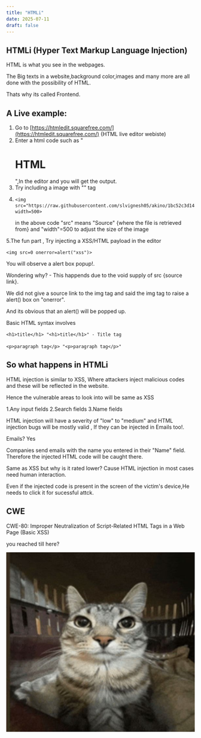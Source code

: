 ```yaml
---
title: "HTMLi"
date: 2025-07-11
draft: false
---
```


## HTMLi (Hyper Text Markup Language Injection)

HTML is what you see in the webpages.

The Big texts in a website,background color,images and many more are all done with the possibility of HTML.

Thats why its called Frontend.

## A Live example:

1. Go to [https://htmledit.squarefree.com/](https://htmledit.squarefree.com/) {HTML live editor webiste)
2. Enter a html code such as "<h1>HTML</h1>",In the editor and you will get the output.
3. Try including a image with "<img>" tag
4.
   ```
   <img src="https://raw.githubusercontent.com/slvignesh05/akino/1bc52c3d14a8a1fb04c48db700e1f3ab5b15688f/cat0nkolam.png" width=500>
   ```
   in the above code "src" means "Source" {where the file is retrieved from} and "width"=500 to adjust the size of the image

5.The fun part , Try injecting a XSS/HTML payload in the editor 
   ```
<img src=0 onerror=alert("xss")>
```

You will observe a alert box popup!.

Wondering why? - This happends due to the void supply of src {source link}.

We did not give a source link to the img tag and said the img tag to raise a alert() box on "onerror".

And its obvious that an alert() will be popped up.

Basic HTML syntax involves 

```
<h1>title</h1> "<h1>title</h1>" - Title tag

<p>paragraph tag</p> "<p>paragraph tag</p>"
```
## So what happens in HTMLi

HTML injection is similar to XSS, Where attackers inject malicious codes and these will be reflected in the website.

Hence the vulnerable areas to look into will be same as XSS

1.Any input fields
2.Search fields
3.Name fields 

HTML injection will have a severity of "low" to "medium" and HTML injection bugs will be mostly valid , If they can be injected in Emails too!.

Emails? Yes 

Companies send emails with the name you entered in their "Name" field. Therefore the injected HTML code will be caught there.

Same as XSS but why is it rated lower?
Cause HTML injection in most cases need human interaction.

Even if the injected code is present in the screen of the victim's device,He needs to click it for sucessful attck.


## CWE 

CWE-80: Improper Neutralization of Script-Related HTML Tags in a Web Page (Basic XSS)


you reached till here?

![caat](https://raw.githubusercontent.com/slvignesh05/website/refs/heads/main/content/posts/images/cat2.jpg)
